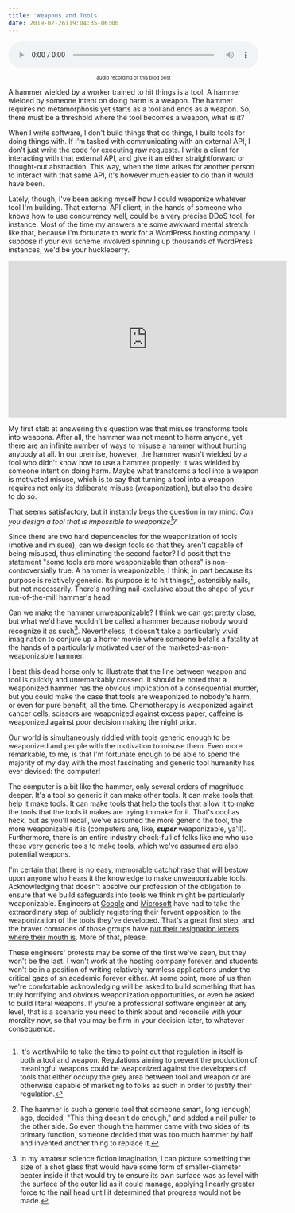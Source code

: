 ```yaml
---
title: 'Weapons and Tools'
date: 2019-02-26T19:04:35-06:00
---
```


<!-- markdownlint-disable MD033 -->
<audio controls style="width: 100%;">
  <source src="/02-weapons-and-tools/sounds/transcript.mp3" type="audio/mpeg">
Your browser does not support the audio element.
</audio>
<p style="text-align: center; "><sup><sup>audio recording of this blog post</sup></sup></p>

A hammer wielded by a worker trained to hit things is a tool. A hammer wielded by someone intent on doing harm is a weapon. The hammer requires no metamorphosis yet starts as a tool and ends as a weapon. So, there must be a threshold where the tool becomes a weapon, what is it?

When I write software, I don't build things that do things, I build tools for doing things with. If I'm tasked with communicating with an external API, I don't just write the code for executing raw requests. I write a client for interacting with that external API, and give it an either straightforward or thought-out abstraction. This way, when the time arises for another person to interact with that same API, it's however much easier to do than it would have been.

Lately, though, I've been asking myself how I could weaponize whatever tool I'm building. That external API client, in the hands of someone who knows how to use concurrency well, could be a very precise DDoS tool, for instance. Most of the time my answers are some awkward mental stretch like that, because I'm fortunate to work for a WordPress hosting company. I suppose if your evil scheme involved spinning up thousands of WordPress instances, we'd be your huckleberry.

<!-- markdownlint-disable MD033 -->
<iframe width="560" height="315" src="https://www.youtube.com/embed/plD1MbOGLfQ" frameborder="0" allow="accelerometer; autoplay; encrypted-media; gyroscope; picture-in-picture" allowfullscreen style="display: block; margin: 0 auto;"></iframe>

My first stab at answering this question was that misuse transforms tools into weapons. After all, the hammer was not meant to harm anyone, yet there are an infinite number of ways to misuse a hammer without hurting anybody at all. In our premise, however, the hammer wasn't wielded by a fool who didn't know how to use a hammer properly; it was wielded by someone intent on doing harm. Maybe what transforms a tool into a weapon is motivated misuse, which is to say that turning a tool into a weapon requires not only its deliberate misuse (weaponization), but also the desire to do so.

That seems satisfactory, but it instantly begs the question in my mind: _Can you design a tool that is impossible to weaponize[^1]?_

Since there are two hard dependencies for the weaponization of tools (motive and misuse), can we design tools so that they aren't capable of being misused, thus eliminating the second factor? I'd posit that the statement "some tools are more weaponizable than others" is non-controversially true. A hammer is weaponizable, I think, in part because its purpose is relatively generic. Its purpose is to hit things[^2], ostensibly nails, but not necessarily. There's nothing nail-exclusive about the shape of your run-of-the-mill hammer's head.

Can we make the hammer unweaponizable? I think we can get pretty close, but what we'd have wouldn't be called a hammer because nobody would recognize it as such[^3]. Nevertheless, it doesn't take a particularly vivid imagination to conjure up a horror movie where someone befalls a fatality at the hands of a particularly motivated user of the marketed-as-non-weaponizable hammer.

I beat this dead horse only to illustrate that the line between weapon and tool is quickly and unremarkably crossed. It should be noted that a weaponized hammer has the obvious implication of a consequential murder, but you could make the case that tools are weaponized to nobody's harm, or even for pure benefit, all the time. Chemotherapy is weaponized against cancer cells, scissors are weaponized against excess paper, caffeine is weaponized against poor decision making the night prior.

Our world is simultaneously riddled with tools generic enough to be weaponized and people with the motivation to misuse them. Even more remarkable, to me, is that I'm fortunate enough to be able to spend the majority of my day with the most fascinating and generic tool humanity has ever devised: the computer!

The computer is a bit like the hammer, only several orders of magnitude deeper. It's a tool so generic it can make other tools. It can make tools that help it make tools. It can make tools that help the tools that allow it to make the tools that the tools it makes are trying to make for it. That's cool as heck, but as you'll recall, we've assumed the more generic the tool, the more weaponizable it is (computers are, like, _**super**_ weaponizable, ya'll). Furthermore, there is an entire industry chock-full of folks like me who use these very generic tools to make tools, which we've assumed are also potential weapons.

I'm certain that there is no easy, memorable catchphrase that will bestow upon anyone who hears it the knowledge to make unweaponizable tools. Acknowledging that doesn't absolve our profession of the obligation to ensure that we build safeguards into tools we think might be particularly weaponizable. Engineers at [Google](https://www.nytimes.com/2018/08/16/technology/google-employees-protest-search-censored-china.html) and [Microsoft](https://www.theguardian.com/technology/2019/feb/22/microsoft-protest-us-army-augmented-reality-headsets) have had to take the extraordinary step of publicly registering their fervent opposition to the weaponization of the tools they've developed. That's a great first step, and the braver comrades of those groups have [put their resignation letters where their mouth is](https://theintercept.com/2018/09/13/google-china-search-engine-employee-resigns/). More of that, please.

These engineers' protests may be some of the first we've seen, but they won't be the last. I won't work at the hosting company forever, and students won't be in a position of writing relatively harmless applications under the critical gaze of an academic forever either. At some point, more of us than we're comfortable acknowledging will be asked to build something that has truly horrifying and obvious weaponization opportunities, or even be asked to build literal weapons. If you're a professional software engineer at any level, that is a scenario you need to think about and reconcile with your morality now, so that you may be firm in your decision later, to whatever consequence.

[^1]: It's worthwhile to take the time to point out that regulation in itself is both a tool and weapon. Regulations aiming to prevent the production of meaningful weapons could be weaponized against the developers of tools that either occupy the grey area between tool and weapon or are otherwise capable of marketing to folks as such in order to justify their regulation.
[^2]: The hammer is such a generic tool that someone smart, long (enough) ago, decided, "This thing doesn't do enough," and added a nail puller to the other side. So even though the hammer came with two sides of its primary function, someone decided that was too much hammer by half and invented another thing to replace it.
[^3]: In my amateur science fiction imagination, I can picture something the size of a shot glass that would have some form of smaller-diameter beater inside it that would try to ensure its own surface was as level with the surface of the outer lid as it could manage, applying linearly greater force to the nail head until it determined that progress would not be made.
